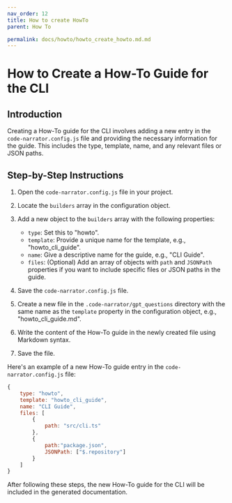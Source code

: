 ```yaml
---
nav_order: 12
title: How to create HowTo
parent: How To

permalink: docs/howto/howto_create_howto.md.md
---
```


# How to Create a How-To Guide for the CLI

## Introduction

Creating a How-To guide for the CLI involves adding a new entry in the `code-narrator.config.js` file and providing the necessary information for the guide. This includes the type, template, name, and any relevant files or JSON paths.

## Step-by-Step Instructions

1. Open the `code-narrator.config.js` file in your project.

2. Locate the `builders` array in the configuration object.

3. Add a new object to the `builders` array with the following properties:

   - `type`: Set this to "howto".
   - `template`: Provide a unique name for the template, e.g., "howto_cli_guide".
   - `name`: Give a descriptive name for the guide, e.g., "CLI Guide".
   - `files`: (Optional) Add an array of objects with `path` and `JSONPath` properties if you want to include specific files or JSON paths in the guide.

4. Save the `code-narrator.config.js` file.

5. Create a new file in the `.code-narrator/gpt_questions` directory with the same name as the `template` property in the configuration object, e.g., "howto_cli_guide.md".

6. Write the content of the How-To guide in the newly created file using Markdown syntax.

7. Save the file.

Here's an example of a new How-To guide entry in the `code-narrator.config.js` file:

```javascript
{
    type: "howto",
    template: "howto_cli_guide",
    name: "CLI Guide",
    files: [
        {
            path: "src/cli.ts"
        },
        {
            path:"package.json",
            JSONPath: ["$.repository"]
        }
    ]
}
```

After following these steps, the new How-To guide for the CLI will be included in the generated documentation.
